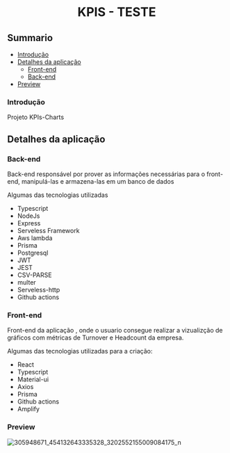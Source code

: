 <div align="center"><h1>KPIS - TESTE</h1></div>

## Summario

- [Introdução](#introdução)
- [Detalhes da aplicação](#detalhes-da-aplicação)
  - [Front-end](#front-end)
  - [Back-end](#back-end)
- [Preview](#preview)

### Introdução

Projeto KPIs-Charts

## Detalhes da aplicação

### Back-end

Back-end responsável por prover as informações necessárias para o front-end, manipulá-las e armazena-las em um banco de dados

Algumas das tecnologias utilizadas 

- Typescript
- NodeJs
- Express
- Serveless Framework
- Aws lambda
- Prisma
- Postgresql
- JWT
- JEST
- CSV-PARSE
- multer
- Serveless-http
- Github actions

### Front-end

Front-end da aplicação , onde o usuario consegue realizar a vizualizção de gráficos com métricas de Turnover e Headcount da empresa. 

Algumas das tecnologias utilizadas para a criação:

- React
- Typescript
- Material-ui
- Axios
- Prisma
- Github actions
- Amplify


### Preview 

![305948671_454132643335328_3202552155009084175_n](https://user-images.githubusercontent.com/74731807/190238636-79fdb773-73bb-49ef-ac35-3cf6b3e88c10.png)
